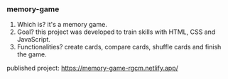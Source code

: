 ### memory-game

1. Which is? it's a memory game.
2. Goal? this project was developed to train skills with HTML, CSS and JavaScript.
3. Functionalities? create cards, compare cards, shuffle cards and finish the game.

published project: https://memory-game-rgcm.netlify.app/
